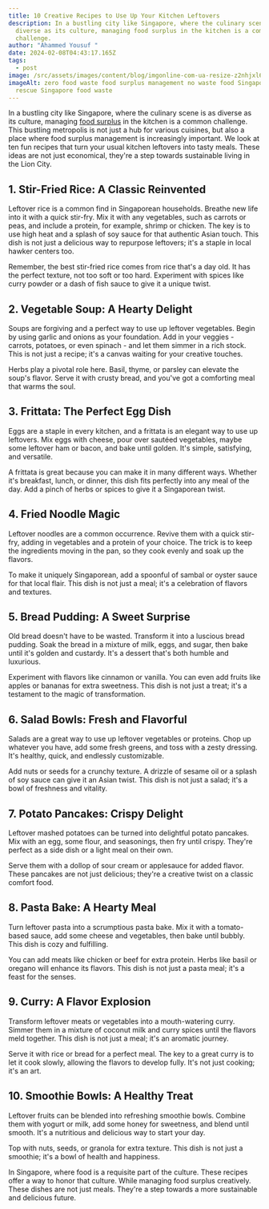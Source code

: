 ```yaml
---
title: 10 Creative Recipes to Use Up Your Kitchen Leftovers
description: In a bustling city like Singapore, where the culinary scene is as
  diverse as its culture, managing food surplus in the kitchen is a common
  challenge.
author: "Ahammed Yousuf "
date: 2024-02-08T04:43:17.165Z
tags:
  - post
image: /src/assets/images/content/blog/imgonline-com-ua-resize-z2nhjxl6jfiffqn.jpg
imageAlt: zero food waste food surplus management no waste food Singapore food
  rescue Singapore food waste
---
```


In a bustling city like Singapore, where the culinary scene is as diverse as its culture, managing [food surplus](https://d2l.sg/) in the kitchen is a common challenge. This bustling metropolis is not just a hub for various cuisines, but also a place where food surplus management is increasingly important. We look at ten fun recipes that turn your usual kitchen leftovers into tasty meals. These ideas are not just economical, they're a step towards sustainable living in the Lion City.

## **1. Stir-Fried Rice: A Classic Reinvented**

Leftover rice is a common find in Singaporean households. Breathe new life into it with a quick stir-fry. Mix it with any vegetables, such as carrots or peas, and include a protein, for example, shrimp or chicken. The key is to use high heat and a splash of soy sauce for that authentic Asian touch. This dish is not just a delicious way to repurpose leftovers; it's a staple in local hawker centers too.

Remember, the best stir-fried rice comes from rice that's a day old. It has the perfect texture, not too soft or too hard. Experiment with spices like curry powder or a dash of fish sauce to give it a unique twist.

## **2. Vegetable Soup: A Hearty Delight**

Soups are forgiving and a perfect way to use up leftover vegetables. Begin by using garlic and onions as your foundation. Add in your veggies - carrots, potatoes, or even spinach - and let them simmer in a rich stock. This is not just a recipe; it's a canvas waiting for your creative touches.

Herbs play a pivotal role here. Basil, thyme, or parsley can elevate the soup's flavor. Serve it with crusty bread, and you've got a comforting meal that warms the soul.

## 3. Frittata: The Perfect Egg Dish

Eggs are a staple in every kitchen, and a frittata is an elegant way to use up leftovers. Mix eggs with cheese, pour over sautéed vegetables, maybe some leftover ham or bacon, and bake until golden. It's simple, satisfying, and versatile.

A frittata is great because you can make it in many different ways. Whether it's breakfast, lunch, or dinner, this dish fits perfectly into any meal of the day. Add a pinch of herbs or spices to give it a Singaporean twist.

## 4. Fried Noodle Magic

Leftover noodles are a common occurrence. Revive them with a quick stir-fry, adding in vegetables and a protein of your choice. The trick is to keep the ingredients moving in the pan, so they cook evenly and soak up the flavors.

To make it uniquely Singaporean, add a spoonful of sambal or oyster sauce for that local flair. This dish is not just a meal; it's a celebration of flavors and textures.

## 5. Bread Pudding: A Sweet Surprise

Old bread doesn't have to be wasted. Transform it into a luscious bread pudding. Soak the bread in a mixture of milk, eggs, and sugar, then bake until it's golden and custardy. It's a dessert that's both humble and luxurious.

Experiment with flavors like cinnamon or vanilla. You can even add fruits like apples or bananas for extra sweetness. This dish is not just a treat; it's a testament to the magic of transformation.

## 6. Salad Bowls: Fresh and Flavorful

Salads are a great way to use up leftover vegetables or proteins. Chop up whatever you have, add some fresh greens, and toss with a zesty dressing. It's healthy, quick, and endlessly customizable.

Add nuts or seeds for a crunchy texture. A drizzle of sesame oil or a splash of soy sauce can give it an Asian twist. This dish is not just a salad; it's a bowl of freshness and vitality.

## 7. Potato Pancakes: Crispy Delight

Leftover mashed potatoes can be turned into delightful potato pancakes. Mix with an egg, some flour, and seasonings, then fry until crispy. They're perfect as a side dish or a light meal on their own.

Serve them with a dollop of sour cream or applesauce for added flavor. These pancakes are not just delicious; they're a creative twist on a classic comfort food.

## 8. Pasta Bake: A Hearty Meal

Turn leftover pasta into a scrumptious pasta bake. Mix it with a tomato-based sauce, add some cheese and vegetables, then bake until bubbly. This dish is cozy and fulfilling.

You can add meats like chicken or beef for extra protein. Herbs like basil or oregano will enhance its flavors. This dish is not just a pasta meal; it's a feast for the senses.

## 9. Curry: A Flavor Explosion

Transform leftover meats or vegetables into a mouth-watering curry. Simmer them in a mixture of coconut milk and curry spices until the flavors meld together. This dish is not just a meal; it's an aromatic journey.

Serve it with rice or bread for a perfect meal. The key to a great curry is to let it cook slowly, allowing the flavors to develop fully. It's not just cooking; it's an art.

## 10. Smoothie Bowls: A Healthy Treat

Leftover fruits can be blended into refreshing smoothie bowls. Combine them with yogurt or milk, add some honey for sweetness, and blend until smooth. It's a nutritious and delicious way to start your day.

Top with nuts, seeds, or granola for extra texture. This dish is not just a smoothie; it's a bowl of health and happiness.

In Singapore, where food is a requisite part of the culture. These recipes offer a way to honor that culture. While managing food surplus creatively. These dishes are not just meals. They're a step towards a more sustainable and delicious future.

